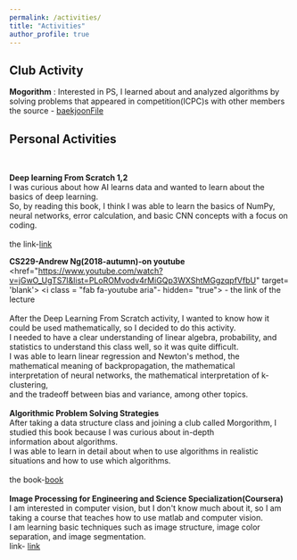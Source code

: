 ```yaml
---
permalink: /activities/
title: "Activities"
author_profile: true
---
```


<h2>Club Activity</h2> 

**Mogorithm** : Interested in PS, I learned about and analyzed algorithms by solving problems that appeared in competition(ICPC)s with other members
<br>
the source - [baekjoonFile](https://github.com/jushcooly/baekjoonFile)
<br>


<h2> Personal Activities</h2>
<br>

**Deep learning From Scratch 1,2**
<br>
I was curious about how AI learns data and wanted to learn about the basics of deep learning.<br> So, by reading this book, I think I was able to learn the basics of NumPy, neural networks, error calculation, and basic CNN concepts with a focus on coding.<br><br>
the link-[link](https://github.com/kchcoo/WegraLee-deep-learning-from-scratch)


**CS229-Andrew Ng(2018-autumn)-on youtube**
<br>
</a> <href="https://www.youtube.com/watch?v=jGwO_UgTS7I&list=PLoROMvodv4rMiGQp3WXShtMGgzqpfVfbU" target= 'blank'>
<i class = "fab fa-youtube aria"- hidden= "true"></i>
</a>  - the link of the lecture
<br><br>
After the Deep Learning From Scratch activity, I wanted to know how it could be used mathematically, so I decided to do this activity.<br>
I needed to have a clear understanding of linear algebra, probability, and statistics to understand this class well, so it was quite difficult.<br>
I was able to learn linear regression and Newton's method, the mathematical meaning of backpropagation, the mathematical <br>interpretation of neural networks, the mathematical interpretation of k-clustering,<br>
and the tradeoff between bias and variance, among other topics.
<br><br>
**Algorithmic Problem Solving Strategies**
<br>
After taking a data structure class and joining a club called Morgorithm, I studied this book because I was curious about in-depth<br>  information about algorithms.<br>
I was able to learn in detail about when to use algorithms in realistic situations and how to use which algorithms.
<br><br>
the book-[book](https://book.algospot.com)
<br><br>
**Image Processing for Engineering and Science Specialization(Coursera)**
<br>
I am interested in computer vision, but I don't know much about it, so I am taking a course that teaches how to use matlab and computer vision.<br>
I am learning basic techniques such as image structure, image color separation, and image segmentation.<br>
link- [link](https://www.coursera.org/specializations/image-processing)


